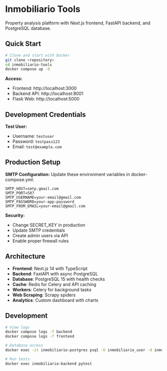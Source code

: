 # Inmobiliario Tools

Property analysis platform with Next.js frontend, FastAPI backend, and PostgreSQL database.

## Quick Start

```bash
# Clone and start with Docker
git clone <repository>
cd inmobiliario-tools
docker compose up -d
```

**Access:**
- Frontend: http://localhost:3000
- Backend API: http://localhost:8001
- Flask Web: http://localhost:5000

## Development Credentials

**Test User:**
- Username: `testuser`
- Password: `testpass123`
- Email: `test@example.com`

## Production Setup

**SMTP Configuration:**
Update these environment variables in docker-compose.yml:
```
SMTP_HOST=smtp.gmail.com
SMTP_PORT=587
SMTP_USERNAME=your-email@gmail.com
SMTP_PASSWORD=your-app-password
SMTP_FROM_EMAIL=your-email@gmail.com
```

**Security:**
- Change SECRET_KEY in production
- Update SMTP credentials
- Create admin users via API
- Enable proper firewall rules

## Architecture

- **Frontend**: Next.js 14 with TypeScript
- **Backend**: FastAPI with async PostgreSQL
- **Database**: PostgreSQL 15 with health checks
- **Cache**: Redis for Celery and API caching
- **Workers**: Celery for background tasks
- **Web Scraping**: Scrapy spiders
- **Analytics**: Custom dashboard with charts

## Development

```bash
# View logs
docker compose logs -f backend
docker compose logs -f frontend

# Database access
docker exec -it inmobiliario-postgres psql -U inmobiliario_user -d inmobiliario_db

# Run tests
docker exec inmobiliario-backend pytest
```